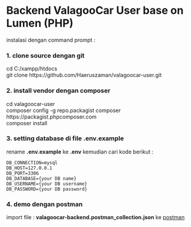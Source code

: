 # Backend ValagooCar User base on Lumen (PHP)

instalasi dengan command prompt :
<h3>1. clone source dengan git</h3>
    cd C:/xampp/htdocs<br>
    git clone https://github.com/Haeruszaman/valagoocar-user.git
<h3>2. install vendor dengan composer</h3>
    cd valagoocar-user<br>
    composer config -g repo.packagist composer https://packagist.phpcomposer.com<br>
    composer install
<h3>3. setting database di file .env.example</h3>
    rename <b>.env.example</b> ke <b>.env</b> kemudian cari kode berikut :

    DB_CONNECTION=mysql
    DB_HOST=127.0.0.1
    DB_PORT=3306
    DB_DATABASE={your DB name}
    DB_USERNAME={your DB username}
    DB_PASSWORD={your DB password}
<h3>4. demo dengan postman</h3>
    import file : <b>valagoocar-backend.postman_collection.json</b> ke <a href="https://www.getpostman.com/" target="_blank">postman</a>
